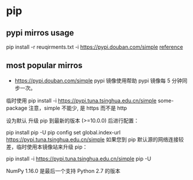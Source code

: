 # pip

## pypi mirros usage
pip install -r reuqirments.txt -i  https://pypi.douban.com/simple
[reference](https://mirrors.tuna.tsinghua.edu.cn/help/pypi/)

## most popular mirros
- https://pypi.douban.com/simple
pypi 镜像使用帮助
pypi 镜像每 5 分钟同步一次。

临时使用
pip install -i https://pypi.tuna.tsinghua.edu.cn/simple some-package
注意，simple 不能少, 是 https 而不是 http

设为默认
升级 pip 到最新的版本 (>=10.0.0) 后进行配置：

pip install pip -U
pip config set global.index-url https://pypi.tuna.tsinghua.edu.cn/simple
如果您到 pip 默认源的网络连接较差，临时使用本镜像站来升级 pip：

pip install -i https://pypi.tuna.tsinghua.edu.cn/simple pip -U

NumPy 1.16.0 是最后一个支持 Python 2.7 的版本
